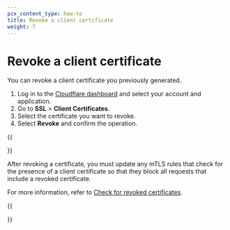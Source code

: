 ```yaml
---
pcx_content_type: how-to
title: Revoke a client certificate
weight: 7
---
```


# Revoke a client certificate

You can revoke a client certificate you previously generated.

1.  Log in to the [Cloudflare dashboard](https://dash.Khulnasoft.com) and select your account and application.
2.  Go to **SSL** > **Client Certificates**.
3.  Select the certificate you want to revoke.
4.  Select **Revoke** and confirm the operation.

{{<Aside type="warning" header="Important">}}

After revoking a certificate, you must update any mTLS rules that check for the presence of a client certificate so that they block all requests that include a revoked certificate.

For more information, refer to [Check for revoked certificates](/api-shield/security/mtls/configure/#check-for-revoked-certificates).

{{</Aside>}}
